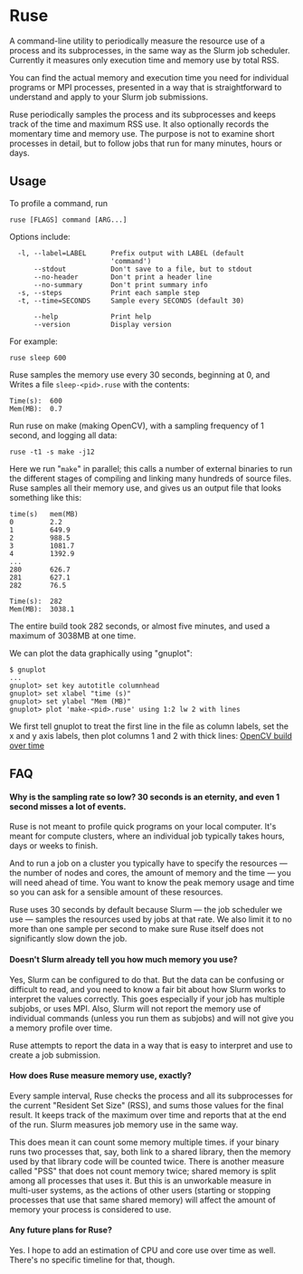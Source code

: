 # Ruse


A command-line utility to periodically measure the resource use of a process and its subprocesses, in the same way as the Slurm job scheduler. Currently it measures only execution time and memory use by total RSS. 

You can find the actual memory and execution time you need for individual programs or MPI processes, presented in a way that is straightforward to understand and apply to your Slurm job submissions.

Ruse periodically samples the process and its subprocesses and keeps track of the time and maximum RSS use. It also optionally records the momentary time and memory use. The purpose is not to examine short processes in detail, but to follow jobs that run for many minutes, hours or days. 

## Usage

To profile a command, run

```
ruse [FLAGS] command [ARG...]
```

Options include:

```
  -l, --label=LABEL      Prefix output with LABEL (default 
                         'command')
      --stdout           Don't save to a file, but to stdout
      --no-header        Don't print a header line
      --no-summary       Don't print summary info
  -s, --steps            Print each sample step        
  -t, --time=SECONDS     Sample every SECONDS (default 30)

      --help             Print help
      --version          Display version

```

For example:

```
ruse sleep 600
```

Ruse samples the memory use every 30 seconds, beginning at 0, and Writes a file `sleep-<pid>.ruse` with the contents:

```
Time(s):  600
Mem(MB):  0.7
```

Run ruse on make (making OpenCV), with a sampling frequency of 1 second, and logging all data:

```
ruse -t1 -s make -j12
```

Here we run "`make`" in parallel; this calls a number of external binaries to run the different stages of compiling and linking many hundreds of source files. Ruse samples all their memory use, and gives us an output file that looks something like this:

```
time(s)   mem(MB)
0         2.2
1         649.9
2         988.5
3         1081.7
4         1392.9
...
280       626.7
281       627.1
282       76.5

Time(s):  282
Mem(MB):  3038.1
```

The entire build took 282 seconds, or almost five minutes, and used a maximum of 3038MB at one time.

We can plot the data graphically using "gnuplot":

```
$ gnuplot
...
gnuplot> set key autotitle columnhead
gnuplot> set xlabel "time (s)"
gnuplot> set ylabel "Mem (MB)"
gnuplot> plot 'make-<pid>.ruse' using 1:2 lw 2 with lines
```

We first tell gnuplot to treat the first line in the file as column labels, set the x and y axis labels, then plot columns 1 and 2 with thick lines: [OpenCV build over time](doc/opencv_make.png)

## FAQ

#### Why is the sampling rate so low? 30 seconds is an eternity, and even 1 second misses a lot of events.

Ruse is not meant to profile quick programs on your local computer. It's meant for compute clusters, where an individual job typically takes hours, days or weeks to finish. 

And to run a job on a cluster you typically have to specify the resources — the number of nodes and cores, the amount of memory and the time — you will need ahead of time. You want to know the peak memory usage and time so you can ask for a sensible amount of these resources.

Ruse uses 30 seconds by default because Slurm — the job scheduler we use — samples the resources used by jobs at that rate. We also limit it to no more than one sample per second to make sure Ruse itself does not significantly slow down the job.

#### Doesn't Slurm already tell you how much memory you use?

Yes, Slurm can be configured to do that. But the data can be confusing or difficult to read, and you need to know a fair bit about how Slurm works to interpret the values correctly. This goes especially if your job has multiple subjobs, or uses MPI. Also, Slurm will not report the memory use of individual commands (unless you run them as subjobs) and will not give you a memory profile over time. 

Ruse attempts to report the data in a way that is easy to interpret and use to create a job submission. 

#### How does Ruse measure memory use, exactly?

Every sample interval, Ruse checks the process and all its subprocesses for the current "Resident Set Size" (RSS), and sums those values for the final result. It keeps track of the maximum over time and reports that at the end of the run. Slurm measures job memory use in the same way.

This does mean it can count some memory multiple times. if your binary runs two processes that, say, both link to a shared library, then the memory used by that library code will be counted twice. There is another measure called "PSS" that does not count memory twice; shared memory is split among all processes that uses it. But this 
is an unworkable measure in multi-user systems, as the actions of other users (starting or stopping processes that use that same shared memory) will affect the amount of memory your process is considered to use.

#### Any future plans for Ruse?

Yes. I hope to add an estimation of CPU and core use over time as well. There's no specific timeline for that, though.


